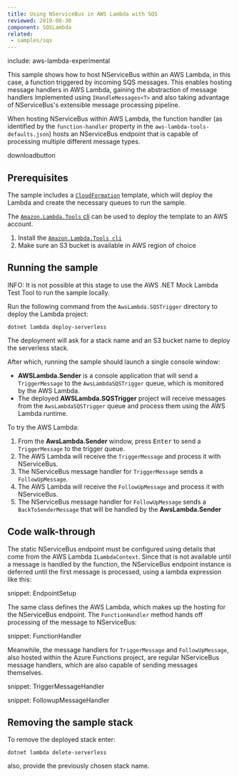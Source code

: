 ```yaml
---
title: Using NServiceBus in AWS Lambda with SQS
reviewed: 2019-08-30
component: SQSLambda
related:
 - samples/sqs
---
```


include: aws-lambda-experimental

This sample shows how to host NServiceBus within an AWS Lambda, in this case, a function triggered by incoming SQS messages. This enables hosting message handlers in AWS Lambda, gaining the abstraction of message handlers implemented using `IHandleMessages<T>` and also taking advantage of NServiceBus's extensible message processing pipeline.

When hosting NServiceBus within AWS Lambda, the function handler (as identified by the `function-handler` property in the `aws-lambda-tools-defaults.json`) hosts an NServiceBus endpoint that is capable of processing multiple different message types.

downloadbutton

## Prerequisites

The sample includes a [`CloudFormation`](https://aws.amazon.com/cloudformation/aws-cloudformation-templates/) template, which will deploy the Lambda and create the necessary queues to run the sample.

The [`Amazon.Lambda.Tools` cli](https://github.com/aws/aws-lambda-dotnet) can be used to deploy the template to an AWS account.

1. Install the [`Amazon.Lambda.Tools cli`](https://github.com/aws/aws-lambda-dotnet#amazonlambdatools)
1. Make sure an S3 bucket is available in AWS region of choice

## Running the sample

INFO: It is not possible at this stage to use the AWS .NET Mock Lambda Test Tool to run the sample locally.

 Run the following command from the `AwsLambda.SQSTrigger` directory to deploy the Lambda project:

`dotnet lambda deploy-serverless`

The deployment will ask for a stack name and an S3 bucket name to deploy the serverless stack.

After which, running the sample should launch a single console window:

* **AWSLambda.Sender** is a console application that will send a `TriggerMessage` to the `AwsLambdaSQSTrigger` queue, which is monitored by the AWS Lambda.
* The deployed **AWSLambda.SQSTrigger** project will receive messages from the `AwsLambdaSQSTrigger` queue and process them using the AWS Lambda runtime.

To try the AWS Lambda:

1. From the **AwsLambda.Sender** window, press <kbd>Enter</kbd> to send a `TriggerMessage` to the trigger queue.
1. The AWS Lambda will receive the `TriggerMessage` and process it with NServiceBus.
1. The NServiceBus message handler for `TriggerMessage` sends a `FollowUpMessage`.
1. The AWS Lambda will receive the `FollowUpMessage` and process it with NServiceBus.
1. The NServiceBus message handler for `FollowUpMessage` sends a `BackToSenderMessage` that will be handled by the **AwsLambda.Sender**

## Code walk-through

The static NServiceBus endpoint must be configured using details that come from the AWS Lambda `ILambdaContext`. Since that is not available until a message is handled by the function, the NServiceBus endpoint instance is deferred until the first message is processed, using a lambda expression like this:

snippet: EndpointSetup

The same class defines the AWS Lambda, which makes up the hosting for the NServiceBus endpoint. The `FunctionHandler` method hands off processing of the message to NServiceBus:

snippet: FunctionHandler

Meanwhile, the message handlers for `TriggerMessage` and `FollowUpMessage`, also hosted within the Azure Functions project, are regular NServiceBus message handlers, which are also capable of sending messages themselves.

snippet: TriggerMessageHandler

snippet: FollowupMessageHandler

## Removing the sample stack

To remove the deployed stack enter:

`dotnet lambda delete-serverless`

also, provide the previously chosen stack name.